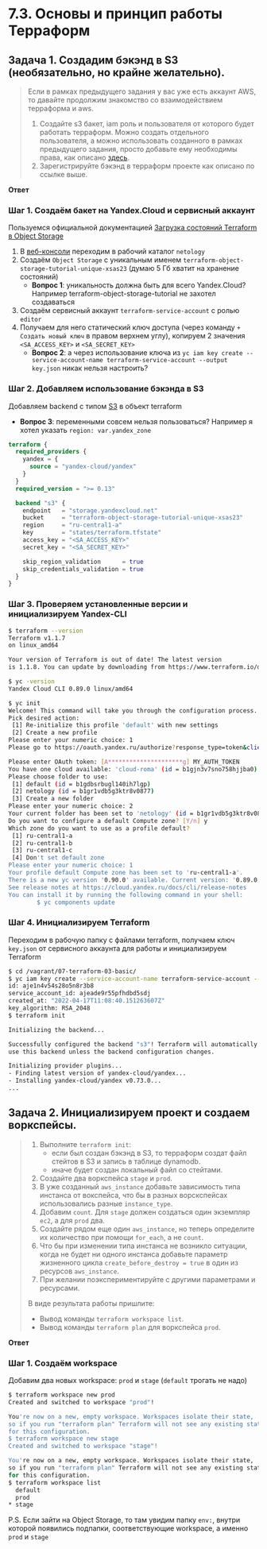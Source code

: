 # 7.3. Основы и принцип работы Терраформ

## Задача 1. Создадим бэкэнд в S3 (необязательно, но крайне желательно).

>Если в рамках предыдущего задания у вас уже есть аккаунт AWS, то давайте продолжим знакомство со взаимодействием
>терраформа и aws. 
>
>1. Создайте s3 бакет, iam роль и пользователя от которого будет работать терраформ. Можно создать отдельного пользователя,
>а можно использовать созданного в рамках предыдущего задания, просто добавьте ему необходимы права, как описано 
>[здесь](https://www.terraform.io/docs/backends/types/s3.html).
>1. Зарегистрируйте бэкэнд в терраформ проекте как описано по ссылке выше. 

**Ответ**

### Шаг 1. Создаём бакет на Yandex.Cloud и сервисный аккаунт

Пользуемся официальной документацией [Загрузка состояний Terraform в Object Storage](https://cloud.yandex.ru/docs/tutorials/infrastructure-management/terraform-state-storage)

1. В [веб-консоли](https://console.cloud.yandex.ru/cloud?section=overview) переходим в рабочий каталог `netology` 
2. Создаём `Object Storage` с уникальным именем `terraform-object-storage-tutorial-unique-xsas23` (думаю 5 Гб хватит на хранение состояний)
   * **Вопрос 1**: уникальность должна быть для всего Yandex.Cloud? Например terraform-object-storage-tutorial не захотел создаваться
3. Создаём сервисный аккаунт `terraform-service-account` с ролью `editor` 
4. Получаем для него статический ключ доступа (через команду `+ Создать новый ключ` в правом верхнем углу), копируем 2 значения `<SA_ACCESS_KEY>` и `<SA_SECRET_KEY>`
   * **Вопрос 2**: а через использование ключа из `yc iam key create --service-account-name terraform-service-account
--output key.json` никак нельзя настроить?

### Шаг 2. Добавляем использование бэкэнда в S3

Добавляем backend с типом [S3](https://www.terraform.io/language/settings/backends/s3) в объект terraform 
* **Вопрос 3**: переменными совсем нельзя пользоваться? Например я хотел указать `region: var.yandex_zone`

```tf
terraform {
  required_providers {
    yandex = {
      source = "yandex-cloud/yandex"
    }
  }
  required_version = ">= 0.13"

  backend "s3" {
    endpoint   = "storage.yandexcloud.net"
    bucket     = "terraform-object-storage-tutorial-unique-xsas23"
    region     = "ru-central1-a"
    key        = "states/terraform.tfstate"
    access_key = "<SA_ACCESS_KEY>"
    secret_key = "<SA_SECRET_KEY>"

    skip_region_validation      = true
    skip_credentials_validation = true
  }
}
```

### Шаг 3. Проверяем установленные версии и инициализируем Yandex-CLI

```bash
$ terraform --version
Terraform v1.1.7
on linux_amd64

Your version of Terraform is out of date! The latest version
is 1.1.8. You can update by downloading from https://www.terraform.io/downloads.html

$ yc -version
Yandex Cloud CLI 0.89.0 linux/amd64

$ yc init
Welcome! This command will take you through the configuration process.
Pick desired action:
 [1] Re-initialize this profile 'default' with new settings
 [2] Create a new profile
Please enter your numeric choice: 1
Please go to https://oauth.yandex.ru/authorize?response_type=token&client_id=MY_CLIENT_ID in order to obtain OAuth token.

Please enter OAuth token: [A*********************g] MY_AUTH_TOKEN
You have one cloud available: 'cloud-roma' (id = b1gjn3v7sno758hjjba0). It is going to be used by default.
Please choose folder to use:
 [1] default (id = b1gdbsrbugl140ih7lgp)
 [2] netology (id = b1gr1vdb5g3ktr8v0877)
 [3] Create a new folder
Please enter your numeric choice: 2
Your current folder has been set to 'netology' (id = b1gr1vdb5g3ktr8v0877).
Do you want to configure a default Compute zone? [Y/n] y
Which zone do you want to use as a profile default?
 [1] ru-central1-a
 [2] ru-central1-b
 [3] ru-central1-c
 [4] Don't set default zone
Please enter your numeric choice: 1
Your profile default Compute zone has been set to 'ru-central1-a'.
There is a new yc version '0.90.0' available. Current version: '0.89.0'.
See release notes at https://cloud.yandex.ru/docs/cli/release-notes
You can install it by running the following command in your shell:
        $ yc components update
```

### Шаг 4. Инициализируем Terraform

Переходим в рабочую папку с файлами terraform, получаем ключ `key.json` от сервисного аккаунта для работы и инициализируем Terraform
```bash
$ cd /vagrant/07-terraform-03-basic/
$ yc iam key create --service-account-name terraform-service-account --output key.json
id: aje1n4v54s28o5n8r3b8
service_account_id: ajeade9r55pfhdbd5sdj
created_at: "2022-04-17T11:08:40.151263607Z"
key_algorithm: RSA_2048
$ terraform init

Initializing the backend...

Successfully configured the backend "s3"! Terraform will automatically
use this backend unless the backend configuration changes.

Initializing provider plugins...
- Finding latest version of yandex-cloud/yandex...
- Installing yandex-cloud/yandex v0.73.0...
...
```


## Задача 2. Инициализируем проект и создаем воркспейсы. 

>1. Выполните `terraform init`:
>    * если был создан бэкэнд в S3, то терраформ создат файл стейтов в S3 и запись в таблице 
>dynamodb.
>    * иначе будет создан локальный файл со стейтами.  
>1. Создайте два воркспейса `stage` и `prod`.
>1. В уже созданный `aws_instance` добавьте зависимость типа инстанса от вокспейса, что бы в разных ворскспейсах 
>использовались разные `instance_type`.
>1. Добавим `count`. Для `stage` должен создаться один экземпляр `ec2`, а для `prod` два. 
>1. Создайте рядом еще один `aws_instance`, но теперь определите их количество при помощи `for_each`, а не `count`.
>1. Что бы при изменении типа инстанса не возникло ситуации, когда не будет ни одного инстанса добавьте параметр
>жизненного цикла `create_before_destroy = true` в один из ресурсов `aws_instance`.
>1. При желании поэкспериментируйте с другими параметрами и ресурсами.
>
>В виде результата работы пришлите:
>* Вывод команды `terraform workspace list`.
>* Вывод команды `terraform plan` для воркспейса `prod`.  

**Ответ**

### Шаг 1. Создаём workspace

Добавим два новых workspace: `prod` и `stage` (`default` трогать не надо)
```bash
$ terraform workspace new prod
Created and switched to workspace "prod"!

You're now on a new, empty workspace. Workspaces isolate their state,
so if you run "terraform plan" Terraform will not see any existing state
for this configuration.
$ terraform workspace new stage
Created and switched to workspace "stage"!

You're now on a new, empty workspace. Workspaces isolate their state,
so if you run "terraform plan" Terraform will not see any existing state
for this configuration.
$ terraform workspace list
  default
  prod
* stage
```
P.S. Если зайти на Object Storage, то там увидим папку `env:`, внутри которой появились подпапки, соответствующие workspace, а именно `prod` и `stage`


